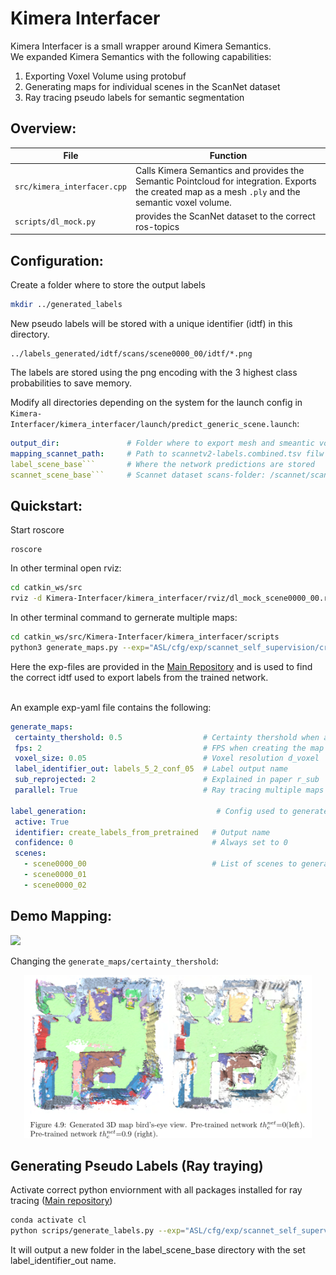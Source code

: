 # Kimera Interfacer
 
Kimera Interfacer is a small wrapper around Kimera Semantics.  
We expanded Kimera Semantics with the following capabilities:
 
1. Exporting Voxel Volume using protobuf
2. Generating maps for individual scenes in the ScanNet dataset
3. Ray tracing pseudo labels for semantic segmentation
 
## Overview:

| File                            | Function                                                                                                                                                 |
| ------------------------------- | -------------------------------------------------------------------------------------------------------------------------------------------------------- |
| ```src/kimera_interfacer.cpp``` | Calls Kimera Semantics and provides the Semantic Pointcloud for integration. Exports the created map as a mesh ```.ply``` and the semantic voxel volume. |
| ```scripts/dl_mock.py```        | provides the ScanNet dataset to the correct ros-topics                                                                                                   |
## Configuration:
 Create a folder where to store the output labels 

 ```bash
 mkdir ../generated_labels
 ```
 New pseudo labels will be stored with a unique identifier (idtf) in this directory.
 
```
../labels_generated/idtf/scans/scene0000_00/idtf/*.png
```
The labels are stored using the png encoding with the 3 highest class probabilities to save memory. 
 
Modify all directories depending on the system for the launch config in ```Kimera-Interfacer/kimera_interfacer/launch/predict_generic_scene.launch```:

```yaml
output_dir:               # Folder where to export mesh and smeantic voxel volume data
mapping_scannet_path:     # Path to scannetv2-labels.combined.tsv filw
label_scene_base```       # Where the network predictions are stored
scannet_scene_base```     # Scannet dataset scans-folder: /scannet/scans
```

## Quickstart:
Start roscore
```
roscore
```
 
In other terminal open rviz:
```bash
cd catkin_ws/src
rviz -d Kimera-Interfacer/kimera_interfacer/rviz/dl_mock_scene0000_00.rviz
```

In other terminal command to gernerate multiple maps:
```bash
cd catkin_ws/src/Kimera-Interfacer/kimera_interfacer/scripts
python3 generate_maps.py --exp="ASL/cfg/exp/scannet_self_supervision/create_labels_from_pretrained.yml"
```
Here the exp-files are provided in the [Main Repository](https://github.com/JonasFrey96/ASL) and is used to find the correct idtf used to export labels from the trained network.

\
An example exp-yaml file contains the following: 
```yaml
generate_maps:
 certainty_thershold: 0.5                  # Certainty thershold when a label is integrated into the map
 fps: 2                                    # FPS when creating the map
 voxel_size: 0.05                          # Voxel resolution d_voxel
 label_identifier_out: labels_5_2_conf_05  # Label output name
 sub_reprojected: 2                        # Explained in paper r_sub
 parallel: True                            # Ray tracing multiple maps in parallel
 
label_generation:                             # Config used to generate network predictions
 active: True
 identifier: create_labels_from_pretrained   # Output name
 confidence: 0                               # Always set to 0
 scenes:
   - scene0000_00                            # List of scenes to generate pseudo labels and maps
   - scene0000_01
   - scene0000_02
```
 
 ## Demo Mapping:
![](kimera_interfacer/docs/create_map_result.gif)

Changing the ```generate_maps/certainty_thershold```:
<p align="center">
  <img width="460" src="kimera_interfacer/docs/uncertainty.png">
</p>

## Generating Pseudo Labels (Ray traying) 

Activate correct python enviornment with all packages installed for ray tracing ([Main repository](https://github.com/JonasFrey96/ASL)) 

```bash
conda activate cl
python scrips/generate_labels.py --exp="ASL/cfg/exp/scannet_self_supervision/create_labels_from_pretrained.yml" 
```

It will output a new folder in the label_scene_base directory with the set label_identifier_out name.